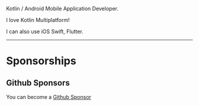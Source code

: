 Kotlin / Android Mobile Application Developer.

I love Kotlin Multiplatform!

I can also use iOS Swift, Flutter.

---

# Sponsorships

## Github Sponsors

You can become a [Github Sponsor](https://github.com/sponsors/irgaly)
